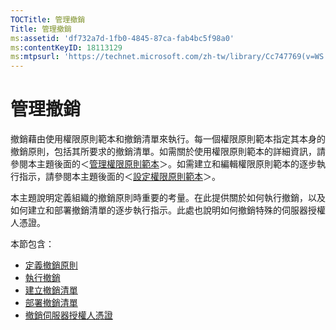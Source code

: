 ```yaml
---
TOCTitle: 管理撤銷
Title: 管理撤銷
ms:assetid: 'df732a7d-1fb0-4845-87ca-fab4bc5f98a0'
ms:contentKeyID: 18113129
ms:mtpsurl: 'https://technet.microsoft.com/zh-tw/library/Cc747769(v=WS.10)'
---
```


管理撤銷
========

撤銷藉由使用權限原則範本和撤銷清單來執行。每一個權限原則範本指定其本身的撤銷原則，包括其所要求的撤銷清單。如需關於使用權限原則範本的詳細資訊，請參閱本主題後面的＜[管理權限原則範本](https://technet.microsoft.com/718286dc-3399-4556-96c9-ec3a33d31877)＞。如需建立和編輯權限原則範本的逐步執行指示，請參閱本主題後面的＜[設定權限原則範本](https://technet.microsoft.com/31887a83-60c3-41b3-b636-69ff2dda3c88)＞。

本主題說明定義組織的撤銷原則時重要的考量。在此提供關於如何執行撤銷，以及如何建立和部署撤銷清單的逐步執行指示。此處也說明如何撤銷特殊的伺服器授權人憑證。

本節包含：

-   [定義撤銷原則](https://technet.microsoft.com/e2fffe9f-def7-439b-a8aa-43f8a065813d)
-   [執行撤銷](https://technet.microsoft.com/4735f060-7197-4ae2-830a-f91bcc4de30a)
-   [建立撤銷清單](https://technet.microsoft.com/1ef75199-3344-4225-84de-a863a777696a)
-   [部署撤銷清單](https://technet.microsoft.com/e331338b-66d4-45e4-8d3f-acccf2302ac4)
-   [撤銷伺服器授權人憑證](https://technet.microsoft.com/8020861d-d196-4431-8282-044675ef5616)
